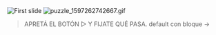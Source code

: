 <div class="mu-kindergarten-context-image-slides">
  <img src="https://drive.google.com/uc?export=download&id=1LY1h0gQzwWl8Uxa73C-n1FchFeIuMScx" alt="First slide" class="active">
  <img src="https://raw.githubusercontent.com/MumukiProject/mumuki-guia-gobstones-primeros-programas-kids/master/assets/tutorial2_1.svg" alt="puzzle_1597262742667.gif" width="auto" height="auto">
</div>

<gs-toolbox toolbox-url="https://gobstones.runners.mumuki.io/assets/minimal-kindergarten-toolbox.xml"></gs-toolbox>

<gs-attire attire-url="https://raw.githubusercontent.com/MumukiProject/mumuki-guia-gobstones-primeros-programas-kinder/master/assets/attires/config_1603206432567.json"></gs-attire>


> APRETÁ EL BOTÓN ▷ Y FIJATE QUÉ PASA. default con bloque ->

